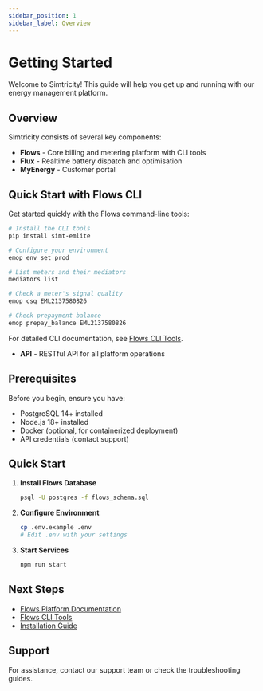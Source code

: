 ```yaml
---
sidebar_position: 1
sidebar_label: Overview
---
```


# Getting Started

Welcome to Simtricity! This guide will help you get up and running with our energy management platform.

## Overview

Simtricity consists of several key components:

- **Flows** - Core billing and metering platform with CLI tools
- **Flux** - Realtime battery dispatch and optimisation
- **MyEnergy** - Customer portal

## Quick Start with Flows CLI

Get started quickly with the Flows command-line tools:

```bash
# Install the CLI tools
pip install simt-emlite

# Configure your environment
emop env_set prod

# List meters and their mediators
mediators list

# Check a meter's signal quality
emop csq EML2137580826

# Check prepayment balance
emop prepay_balance EML2137580826
```

For detailed CLI documentation, see [Flows CLI Tools](/docs/flows/cli/).
- **API** - RESTful API for all platform operations

## Prerequisites

Before you begin, ensure you have:

- PostgreSQL 14+ installed
- Node.js 18+ installed
- Docker (optional, for containerized deployment)
- API credentials (contact support)

## Quick Start

1. **Install Flows Database**
   ```bash
   psql -U postgres -f flows_schema.sql
   ```

2. **Configure Environment**
   ```bash
   cp .env.example .env
   # Edit .env with your settings
   ```

3. **Start Services**
   ```bash
   npm run start
   ```

## Next Steps

- [Flows Platform Documentation](/docs/flows)
- [Flows CLI Tools](/docs/flows/cli)
- [Installation Guide](/docs/flows/appendix/installation)

## Support

For assistance, contact our support team or check the troubleshooting guides.
